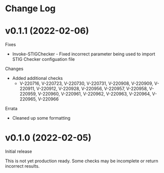 Change Log
======
# v0.1.1 (2022-02-06)
Fixes
* Invoke-STIGChecker - Fixed incorrect parameter being used to import STIG Checker configuation file

Changes
* Added additional checks
    * V-220716, V-220723, V-220730, V-220731, V-220908, V-220909, V-220911, V-220912, V-220928, V-220956, V-220957, V-220958, V-220959, V-220960, V-220961, V-220962, V-220963, V-220964, V-220965, V-220966

Errata
* Cleaned up some formatting
# v0.1.0 (2022-02-05)
Initial release

This is not yet production ready. Some checks may be incomplete or return incorrect results.